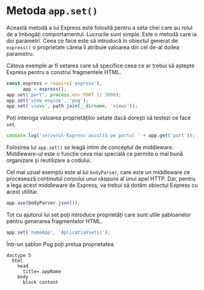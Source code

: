 # Metoda `app.set()`

Această metodă a lui Express este folosită pentru a seta chei care au rolul de a îmbogăți comportamentul. Lucrurile sunt simple. Este o metodă care ia doi parametri. Ceea ce face este să introducă în obiectul generat de `express()` o proprietate căreia îi atribuie valoarea din cel de-al doilea parametru.

Câteva exemple ar fi setarea care să specifice ceea ce ar trebui să aștepte Express pentru a construi fragmentele HTML.

```javascript
const express = require('express'),
      app = express();
app.set('port', process.env.PORT || 3000);
app.set('view engine', 'pug');
app.set('views', path.join(__dirname, 'views'));
```

Poți interoga valoarea proprietăților setate dacă dorești să testezi ce face `set`.

```javascript
console.log('serverul Express ascultă pe portul ' + app.get('port'));
```

Folosirea lui `app.set()` se leagă intim de conceptul de middleware. Middleware-ul este o funcție ceva mai specială ce permite o mai bună organizare și reutilizare a codului.

Cel mai uzual exemplu este al lui `bodyParser`, care este un middleware ce procesează conținutul corpului unui răspuns al unui apel HTTP. Dar, pentru a lega acest middleware de Express, va trebui să dotăm obiectul Express cu acest utilitar.

```javascript
app.use(bodyParser.json());
```

Tot cu ajutorul lui set poți introduce proprietăți care sunt utile șabloanelor pentru generarea fragmentelor HTML.

```javascript
app.set('numeApp', 'AplicatiaVietii');
```

Într-un șablon Pug poți prelua proprietatea.

```jade
doctype 5
  html
    head
      title= appName
    body
      block content
```
